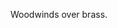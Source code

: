 Woodwinds over brass.

<!---
BbClarinet/BbClarinet is a ✨ special ✨ repository because its `README.md` (this file) appears on your GitHub profile.
You can click the Preview link to take a look at your changes.
--->
